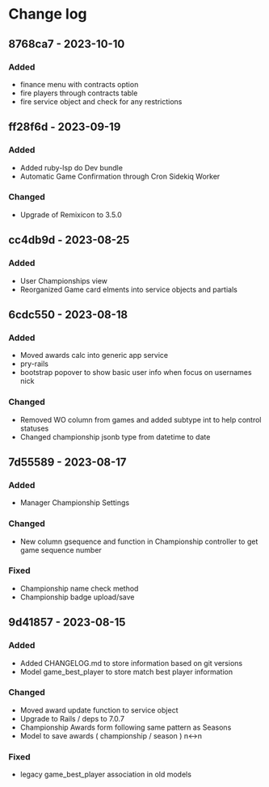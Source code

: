 # Change log

## 8768ca7 - 2023-10-10

### Added
 - finance menu with contracts option
 - fire players through contracts table
 - fire service object and check for any restrictions

## ff28f6d - 2023-09-19

### Added
* Added ruby-lsp do Dev bundle
* Automatic Game Confirmation through Cron Sidekiq Worker
  
### Changed
* Upgrade of Remixicon to 3.5.0

  
## cc4db9d - 2023-08-25

### Added
* User Championships view
* Reorganized Game card elments into service objects and partials

## 6cdc550 - 2023-08-18

### Added
* Moved awards calc into generic app service
* pry-rails
* bootstrap popover to show basic user info when focus on usernames nick

### Changed
* Removed WO column from games and added subtype int to help control statuses
* Changed championship jsonb type from datetime to date

## 7d55589 - 2023-08-17

### Added
* Manager Championship Settings

### Changed
* New column gsequence and function in Championship controller to get game sequence number

### Fixed
* Championship name check method
* Championship badge upload/save

## 9d41857 - 2023-08-15

### Added
* Added CHANGELOG.md to store information based on git versions
* Model game_best_player to store match best player information

### Changed
* Moved award update function to service object
* Upgrade to Rails / deps to 7.0.7
* Championship Awards form following same pattern as Seasons
* Model to save awards ( championship / season ) n<->n

### Fixed
* legacy game_best_player association in old models